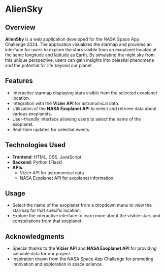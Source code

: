 # AlienSky

## Overview

**AlienSky** is a web application developed for the NASA Space App Challenge 2024. The application visualizes the starmap and provides an interface for users to explore the stars visible from an exoplanet located at the same longitude and latitude as Earth. By simulating the night sky from this unique perspective, users can gain insights into celestial phenomena and the potential for life beyond our planet.

## Features

- Interactive starmap displaying stars visible from the selected exoplanet location.
- Integration with the **Vizier API** for astronomical data.
- Utilization of the **NASA Exoplanet API** to select and retrieve data about various exoplanets.
- User-friendly interface allowing users to select the name of the exoplanet.
- Real-time updates for celestial events.

## Technologies Used

- **Frontend**: HTML, CSS, JavaScript
- **Backend**: Python (Flask)
- **APIs**: 
  - Vizier API for astronomical data
  - NASA Exoplanet API for exoplanet information


## Usage

- Select the name of the exoplanet from a dropdown menu to view the starmap for that specific location.
- Explore the interactive interface to learn more about the visible stars and constellations from that exoplanet.


## Acknowledgments

- Special thanks to the **Vizier API** and **NASA Exoplanet API** for providing valuable data for our project.
- Inspiration drawn from the NASA Space App Challenge for promoting innovation and exploration in space science.

